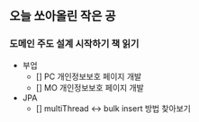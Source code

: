 ## 오늘 쏘아올린 작은 공

### 도메인 주도 설계 시작하기 책 읽기
- 부업
  - [] PC 개인정보보호 페이지 개발
  - [] MO 개인정보보호 페이지 개발
- JPA
  - [] multiThread <-> bulk insert 방법 찾아보기
